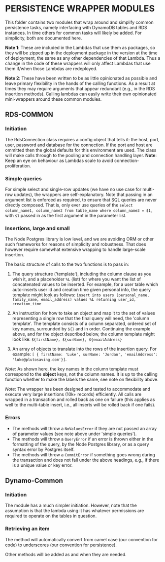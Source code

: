 # PERSISTENCE WRAPPER MODULES

This folder contains two modules that wrap around and simplify common persistence tasks, namely interfacing with 
DynamoDB tables and RDS instances. In time others for common tasks will likely be added. For simplicity, both are documented here.

**Note 1**: These are included in the Lambdas that use them as packages, so they will be zipped up in the deployment package
in the version at the time of deployment, the same as any other dependencies of that Lambda. Thus a change in the code
of these wrappers will only affect Lambdas that use them if/when those Lambdas are redeployed.

**Note 2**: These have been written to be as little opinionated as possible and leave primary flexibility in the hands of the
calling functions. As a result at times they may require arguments that appear redundant (e.g., in the RDS insertion methods).
Calling lambdas can easily write their own opinionated mini-wrappers around these common modules.

## RDS-COMMON

### Initiation

The RdsConnection class requires a config object that tells it: the host, port, user, password and database for the connection.
If the port and host are ommitted then the global defaults for this environment are used. The class will make calls through to
the pooling and connection handling layer. **Note**: Keep an eye on behaviour as Lambdas scale to avoid connection-proliferation.

### Simple queries

For simple select and single-row updates (we have no use case for multi-row updates), the wrappers are self-explanatory. Note
that passing in an argument list is enforced as required, to ensure that SQL queries are never directly composed. That is, only
ever use queries of the `select column_name1, column_name2 from table_name where column_name3 = $1`, with `$1` passed in as the
first argument in the parameter list.

### Insertions, large and small

The Node Postgres library is low level, and we are avoiding ORM or other such frameworks for reasons of simplicity and 
robustness. That does however require somewhat extensive wrapping to handle large-scale insertion.

The basic structure of calls to the two functions is to pass in: 

1.  The query structure ('template'), including the column clause as you wish it, and a placeholder `%L` (list) for where you want the list of 
concatenated values to be inserted. For example, for a user table which auto-inserts user id and creation time given personal info,
the query template might look as follows: ``insert into users (personal_name, family_name, email_address) values %L returning user_id, creation_time``

2.  An instruction for how to take an object and map it to the set of values representing a single row that the final query will need, the 
'column template'. The template consists of a column separated, ordered set of key names, surrounded by `${}` and in order. Continuing the example above, and for the object described below, the column template might look like: ``${firstName}, ${surName}, ${emailAddress}``

3.  An array of objects to translate into the rows of the insertion query. For example: ``[ { firstName: 'Luke', surName: 'Jordan', 'emailAddress': 'luke@plutosaving.com'}]``.

*Note*: As shown here, the key names in the column template must correspond to the **object** keys, not the column names. It is up to the calling function whether to make the labels the same, see note on flexibility above.

*Note*: The wrapper has been designed and tested to accommodate and execute very large insertions (10k+ records) efficiently. All calls are wrapped in a transaction and rolled back as one on failure (this applies as well to the multi-table insert, i.e., all inserts will be rolled 
back if one fails).

### Errors

*  The methods will throw a `NoValuesError` if they are not passed an array of parameter values (see note above under 'simple queries').
*  The methods will throw a `QueryError` if an error is thrown either in the formatting of the query, by the Node Postgres library, or as a 
query syntax error by Postgres itself.
*  The methods will throw a `CommitError` if something goes wrong during the transaction and does not fall under the above headings, e.g., 
if there is a unique value or key error.

## Dynamo-Common

### Initiation

The module has a much simpler initiation. However, note that the assumption is that the lambda using it has whatever permissions are 
required to operate on the tables in question.

### Retrieving an item

The method will automatically convert from camel case (our convention for code) to underscores (our convention for persistence).

Other methods will be added as and when they are needed.